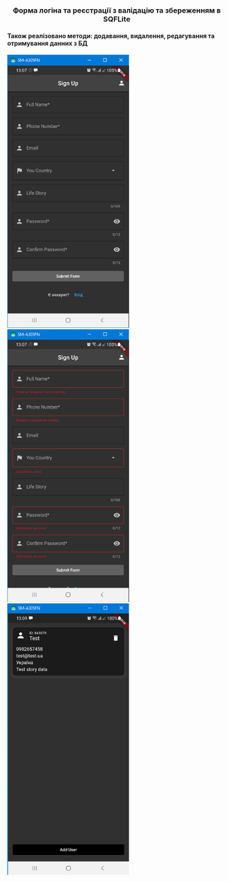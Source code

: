 <h3 align="center">Форма логіна та реєстрації з валідацію та збереженням в SQFLite</h3>
<h4>Також реалізовано методи: додавання, видалення, редагування та отримування данних з БД</h4>
<div class="flex">
    <img src="https://github.com/Vatay/login-and-registration-form-in-SQFLite/blob/f64175d92960aeb3c0fb7472568baf782651be16/for_readme/1.png" alt="" width="280">
    <img src="https://github.com/Vatay/login-and-registration-form-in-SQFLite/blob/f64175d92960aeb3c0fb7472568baf782651be16/for_readme/2.png" alt="" width="280">
    <img src="https://github.com/Vatay/login-and-registration-form-in-SQFLite/blob/f64175d92960aeb3c0fb7472568baf782651be16/for_readme/3.png" alt="" width="280">
</div>
